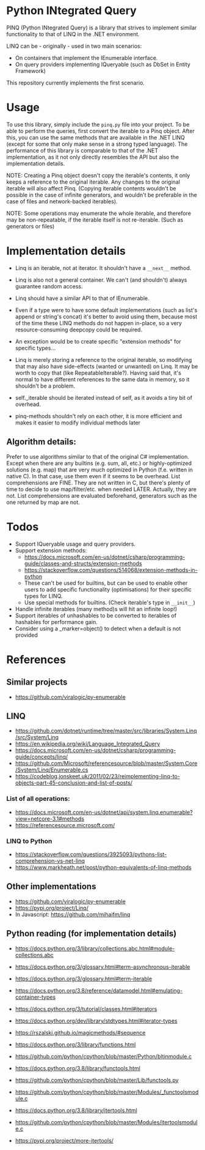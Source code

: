 # Python INtegrated Query

PINQ (Python INtegrated Query) is a library that strives to implement similar
functionality to that of LINQ in the .NET environment.

LINQ can be - originally - used in two main scenarios:
* On containers that implement the IEnumerable interface.
* On query providers implementing IQueryable (such as DbSet in Entity Framework)

This repository currently implements the first scenario.

Usage
=====

To use this library, simply include the `pinq.py` file into your project.
To be able to perform the queries, first convert the iterable to a Pinq object.
After this, you can use the same methods that are available in the .NET LINQ
(except for some that only make sense in a strong typed language).
The performance of this library is comparable to that of the .NET implementation,
as it not only directly resembles the API but also the implementation details.

NOTE: Creating a Pinq object doesn't copy the iterable's contents,
it only keeps a reference to the original iterable. Any changes to the original
iterable will also affect Pinq. (Copying iterable contents wouldn't be possible
in the case of infinite generators, and wouldn't be preferable in the case of
files and network-backed iterables).

NOTE: Some operations may enumerate the whole iterable, and therefore may be
non-repeatable, if the iterable itself is not re-iterable. (Such as generators
or files)

Implementation details
======================

* Linq is an iterable, not at iterator. It shouldn't have a `__next__` method.
* Linq is also not a general container. We can't (and shouldn't) always guarantee random access.
* Linq should have a similar API to that of IEnumerable.

* Even if a type were to have some default implementations (such as list's append or string's concat)
  it's better to avoid using them, because most of the time these LINQ methods do not happen in-place,
  so a very resource-consuming deepcopy could be required.
* An exception would be to create specific "extension methods" for specific types...

* Linq is merely storing a reference to the original iterable, so modifying that may also have side-effects
  (wanted or unwanted) on Linq. It may be worth to copy that (like RepeatableIterable?). Having said that,
  it's normal to have different references to the same data in memory, so it shouldn't be a problem.

* self._iterable should be iterated instead of self, as it avoids a tiny bit of overhead. 
* pinq-methods shouldn't rely on each other, it is more efficient and makes it easier to modify individual methods later

Algorithm details:
------------------

Prefer to use algorithms similar to that of the original C# implementation.
Except when there are any builtins (e.g. sum, all, etc.) or highly-optimized solutions (e.g. map)
that are very much optimized in Python (f.e. written in native C).
In that case, use them even if it seems to be overhead.
List comprehensions are FINE. They are not written in C, but there's
plenty of time to decide to use map/filter/etc. when needed LATER.
Actually, they are not. List comprehensions are evaluated beforehand,
generators such as the one returned by map are not.

Todos
=====

* Support IQueryable usage and query providers.
* Support extension methods:
    * https://docs.microsoft.com/en-us/dotnet/csharp/programming-guide/classes-and-structs/extension-methods
    * https://stackoverflow.com/questions/514068/extension-methods-in-python
    * These can't be used for builtins, but can be used to enable other users to 
    add specific functionality (optimisations) for their specific types for LINQ.
    * Use special methods for builtins. (Check iterable's type in `__init__`)
* Handle infinite iterables (many method)s will hit an infinite loop!)
* Support iterables of unhashables to be converted to iterables of hashables for performance gain.
* Consider using a _marker=object() to detect when a default is not provided

References
==========

Similar projects
----------------

* https://github.com/viralogic/py-enumerable

LINQ
----

* https://github.com/dotnet/runtime/tree/master/src/libraries/System.Linq/src/System/Linq
* https://en.wikipedia.org/wiki/Language_Integrated_Query
* https://docs.microsoft.com/en-us/dotnet/csharp/programming-guide/concepts/linq/
* https://github.com/Microsoft/referencesource/blob/master/System.Core/System/Linq/Enumerable.cs
* https://codeblog.jonskeet.uk/2011/02/23/reimplementing-linq-to-objects-part-45-conclusion-and-list-of-posts/

### List of all operations:
* https://docs.microsoft.com/en-us/dotnet/api/system.linq.enumerable?view=netcore-3.1#methods
* https://referencesource.microsoft.com/

### LINQ to Python

* https://stackoverflow.com/questions/3925093/pythons-list-comprehension-vs-net-linq
* https://www.markheath.net/post/python-equivalents-of-linq-methods

Other implementations
---------------------

* https://github.com/viralogic/py-enumerable
* https://pypi.org/project/Linq/
* In Javascript: https://github.com/mihaifm/linq

Python reading (for implementation details)
-------------------------------------------

* https://docs.python.org/3/library/collections.abc.html#module-collections.abc
* https://docs.python.org/3/glossary.html#term-asynchronous-iterable
* https://docs.python.org/3/glossary.html#term-iterable
* https://docs.python.org/3.8/reference/datamodel.html#emulating-container-types
* https://docs.python.org/3/tutorial/classes.html#iterators
* https://docs.python.org/dev/library/stdtypes.html#iterator-types
* https://rszalski.github.io/magicmethods/#sequence

* https://docs.python.org/3/library/functions.html
* https://github.com/python/cpython/blob/master/Python/bltinmodule.c
* https://docs.python.org/3.8/library/functools.html
* https://github.com/python/cpython/blob/master/Lib/functools.py
* https://github.com/python/cpython/blob/master/Modules/_functoolsmodule.c
* https://docs.python.org/3.8/library/itertools.html
* https://github.com/python/cpython/blob/master/Modules/itertoolsmodule.c
* https://pypi.org/project/more-itertools/